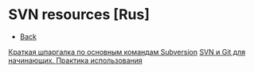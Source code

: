 # SVN resources [Rus]

- [Back](README.md)

[Краткая шпаргалка по основным командам Subversion](https://eax.me/svn-commands/)
[SVN и Git для начинающих. Практика использования](http://knzsoft.ru/svn-book/)
